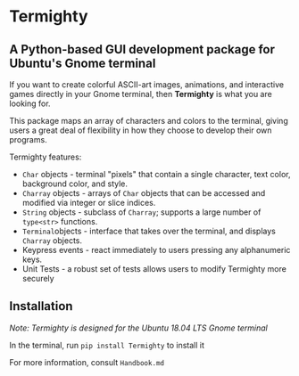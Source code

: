 # **Termighty**
## A Python-based GUI development package for Ubuntu's Gnome terminal

If you want to create colorful ASCII-art images, animations, and interactive games directly in your Gnome terminal, then **Termighty** is what you are looking for.

This package maps an array of characters and colors to the terminal, giving users a great deal of flexibility in how they choose to develop their own programs.

Termighty features:
* `Char` objects - terminal "pixels" that contain a single character, text color, background color, and style.
* `Charray` objects - arrays of `Char` objects that can be accessed and modified via integer or slice indices.
* `String` objects - subclass of `Charray`; supports a large number of `type<str>` functions.
* `Terminal`objects -  interface that takes over the terminal, and displays `Charray` objects.
* Keypress events - react immediately to users pressing any alphanumeric keys.
* Unit Tests - a robust set of tests allows users to modify Termighty more securely

## Installation
*Note: Termighty is designed for the Ubuntu 18.04 LTS Gnome terminal*

In the terminal, run `pip install Termighty` to install it

For more information, consult `Handbook.md`
